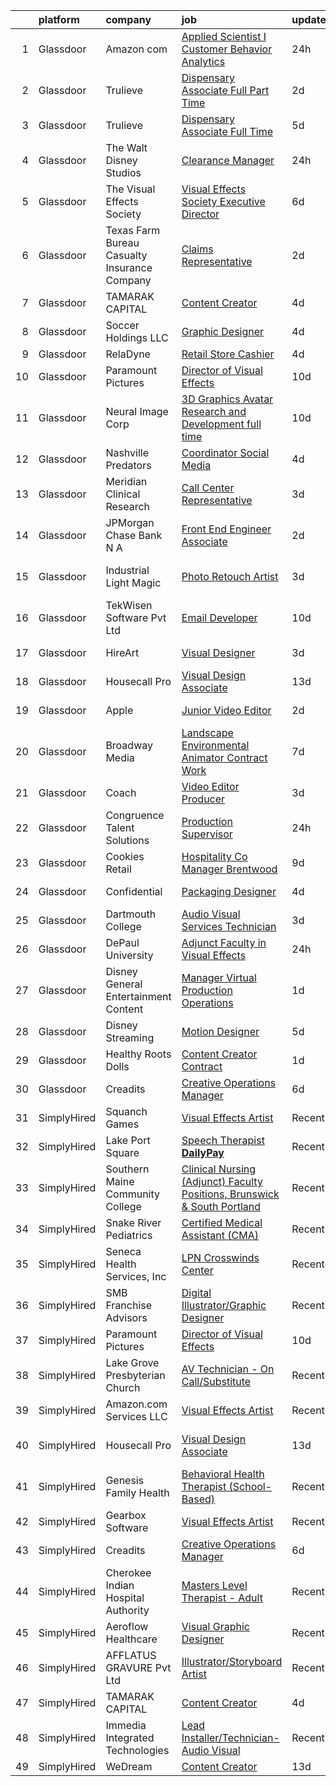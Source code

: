 

|    | platform    | company                                      | job                                                                                                                                                                                                                                                                                                                                                                                                                                                                                                                                                                                                                                                                                                                                                                                                                                                                                                                                    | update_time   | location               |
|---:|:------------|:---------------------------------------------|:---------------------------------------------------------------------------------------------------------------------------------------------------------------------------------------------------------------------------------------------------------------------------------------------------------------------------------------------------------------------------------------------------------------------------------------------------------------------------------------------------------------------------------------------------------------------------------------------------------------------------------------------------------------------------------------------------------------------------------------------------------------------------------------------------------------------------------------------------------------------------------------------------------------------------------------|:--------------|:-----------------------|
|  1 | Glassdoor   | Amazon com                                   | [Applied Scientist I  Customer Behavior Analytics](https://www.glassdoor.com/partner/jobListing.htm?pos=105&ao=1110586&s=58&guid=00000182583e83c4b78cceb54565b3fd&src=GD_JOB_AD&t=SR&vt=w&cs=1_7e4ead49&cb=1659337868626&jobListingId=1008041789407&cpc=F41FEAB56D215062&jrtk=3-0-1g9c3t0v3jm5g801-1g9c3t0vrk61r800-311408c327ea7868--6NYlbfkN0CKJOvZ2V5IrJ1cL6f27LnM8XR4tisTi-a8V3t-dR9dwsgFRvlGUQc2Ve2CGI8d6VPgoMsG_DJszWIDn9ET4vYae4etUhpcwYfsgxWLFWPJGRJY4f3qxN-r86wzkmvci7sbZoQSHNuWqUP4CerwP_JBQX7EanGX9GYkRyd5O96m57h0R4aMWCIlPaCESaOTjgJguFCG2nWpgUhl08eMO_vOKrk9UO9mZYfHDK6Ja-UlDaS9r4SapYSYDFXnockZO8wcH25WaO507nQlSIjOCmMf0lzKVfEQllZa91GUWnmXJeiATK9BLqxTbGMNKceyVBHkLdEQZthrbpq7tdTdWzxCyr7HyVNl_xw0K-81WAvAlzxrDpBl7CrtoVFzN2QvP0uePTXcUHcvzNJIokr4TEUQQfF4i7PuQ22-kTqD5lx_ZQZYaL8GOeR2)                                                                                                                                 | 24h           | Sunnyvale, CA          |
|  2 | Glassdoor   | Trulieve                                     | [Dispensary Associate  Full   Part Time ](https://www.glassdoor.com/partner/jobListing.htm?pos=119&ao=1136043&s=58&guid=00000182583e83c4b78cceb54565b3fd&src=GD_JOB_AD&t=SR&vt=w&ea=1&cs=1_9ada24c6&cb=1659337868627&jobListingId=1008038027790&jrtk=3-0-1g9c3t0v3jm5g801-1g9c3t0vrk61r800-53c18b27700ef08b-)                                                                                                                                                                                                                                                                                                                                                                                                                                                                                                                                                                                                                          | 2d            | Cottonwood, AZ         |
|  3 | Glassdoor   | Trulieve                                     | [Dispensary Associate   Full Time](https://www.glassdoor.com/partner/jobListing.htm?pos=121&ao=1136043&s=58&guid=00000182583e83c4b78cceb54565b3fd&src=GD_JOB_AD&t=SR&vt=w&cs=1_b2d6dac8&cb=1659337868629&jobListingId=1008031985668&jrtk=3-0-1g9c3t0v3jm5g801-1g9c3t0vrk61r800-c4126263703ac9e8-)                                                                                                                                                                                                                                                                                                                                                                                                                                                                                                                                                                                                                                      | 5d            | Crystal River, FL      |
|  4 | Glassdoor   | The Walt Disney Studios                      | [Clearance Manager](https://www.glassdoor.com/partner/jobListing.htm?pos=102&ao=1110586&s=58&guid=00000182583e83c4b78cceb54565b3fd&src=GD_JOB_AD&t=SR&vt=w&cs=1_c020b07a&cb=1659337868625&jobListingId=1008041992827&cpc=923E3B470662C757&jrtk=3-0-1g9c3t0v3jm5g801-1g9c3t0vrk61r800-bad2d73d284471ab--6NYlbfkN0DAFTyt7pbDCC2JPO79CSdi1dIb81yjczP5qsKcZIxgiYm3-7g-689UEQatzShMJRUxyYGpy5Wm8YCFQ6MWCbTM6HuEnolwH42U0jRZgi_FbFcXIubxDAj0VZheMHKu7FNlFKqzQcESYmCXc7prXIkjQX6x7RVND6B3vIMQ_5eCQvco2eqtGuvUMkrS4pCi1rreTLxANbaWwujiX23EocPHLr2HI2dXdtjosJcIm_emTJh4xIC0F1hNwHSCigG08kr_QAjuRgQ_e4ZrcBlACVTQoYy0_KKQ6DZqmdyBfWL9aIs3nnTqbu_FQ9P0WJXx9gryNhSSgtPf-G7z9og-3HDmhybM7hwK5POBdBBppGhg9XYyh0zW6RVpKstIagauYruygIQ08rG0jSFAg4lQP9hUC4cnCbu4z6Olm8jeQc1Azz00JBDY4EVqqQSOw3vVf4Y%3D)                                                                                                                                                  | 24h           | Burbank, CA            |
|  5 | Glassdoor   | The Visual Effects Society                   | [Visual Effects Society   Executive Director](https://www.glassdoor.com/partner/jobListing.htm?pos=101&ao=1110586&s=58&guid=00000182583e83c4b78cceb54565b3fd&src=GD_JOB_AD&t=SR&vt=w&ea=1&cs=1_696ef5c3&cb=1659337868625&jobListingId=1008028644135&cpc=F9A77EB4FA44235E&jrtk=3-0-1g9c3t0v3jm5g801-1g9c3t0vrk61r800-86c44c743498392b--6NYlbfkN0ArJayimSjQBR4doNII-ykQ8iGiB_i5ozv-tIi56YiLCDSS9YH2DmZeWeuFut6rm5Sn9gO4r5v8laG6GwzUpeKR0F-NdYK7_zB0qQsN-h2HfWJtdGUUXrLdY8spRrZw2OiLkAOng8I6iFq7AhvUo2Y8NBfREVbEgx4Pu882IbEyRDGolLHUL8DOnTpIgZ38KWKbSX1J-ACDQPbb_xFLYw8yxZyI2ZC3PEBy40nt4FLzw-B3CKubuW16Ns7n3DKwd64M3qzgO-F_21vgSVczdnpwXQnqHYML7N7yLYRKNii1Rzlmx60SQ1fK518G-dMCxUz4p5v-UtQ9Lm8nzrSTUAQqdE6ucycFvAEkkLLAtYPYl5iPX1A3fonMvioFRIQJHVFgidbVH1wV2TGvfm5T1mM-R8QUotASc1uKJksDMjSfRGJp3C1W6-TrTcyFwHnbY8Gb3he6uRFpCVp_NEQC8xRnrVkNE2rQjIV4ctXxU-bRGI5kb47O8XPivff7DIPTMPq49LmkXe0lODlGZYTVekWFH4OFaIj3sf4%3D)                   | 6d            | Sherman Oaks, CA       |
|  6 | Glassdoor   | Texas Farm Bureau Casualty Insurance Company | [Claims Representative](https://www.glassdoor.com/partner/jobListing.htm?pos=120&ao=1136043&s=58&guid=00000182583e83c4b78cceb54565b3fd&src=GD_JOB_AD&t=SR&vt=w&cs=1_97dc53ed&cb=1659337868629&jobListingId=1008038809055&jrtk=3-0-1g9c3t0v3jm5g801-1g9c3t0vrk61r800-76168df5cf6f553a-)                                                                                                                                                                                                                                                                                                                                                                                                                                                                                                                                                                                                                                                 | 2d            | Tyler, TX              |
|  7 | Glassdoor   | TAMARAK CAPITAL                              | [Content Creator](https://www.glassdoor.com/partner/jobListing.htm?pos=124&ao=1136043&s=58&guid=00000182583e83c4b78cceb54565b3fd&src=GD_JOB_AD&t=SR&vt=w&ea=1&cs=1_ba4f5fcf&cb=1659337868630&jobListingId=1008033205851&jrtk=3-0-1g9c3t0v3jm5g801-1g9c3t0vrk61r800-a3fc46c2698bc749-)                                                                                                                                                                                                                                                                                                                                                                                                                                                                                                                                                                                                                                                  | 4d            | Springville, UT        |
|  8 | Glassdoor   | Soccer Holdings  LLC                         | [Graphic Designer](https://www.glassdoor.com/partner/jobListing.htm?pos=127&ao=1136043&s=58&guid=00000182583e83c4b78cceb54565b3fd&src=GD_JOB_AD&t=SR&vt=w&cs=1_211771be&cb=1659337868630&jobListingId=1008033037148&jrtk=3-0-1g9c3t0v3jm5g801-1g9c3t0vrk61r800-ded37d834faf8b0a-)                                                                                                                                                                                                                                                                                                                                                                                                                                                                                                                                                                                                                                                      | 4d            | Louisville, KY         |
|  9 | Glassdoor   | RelaDyne                                     | [Retail Store Cashier](https://www.glassdoor.com/partner/jobListing.htm?pos=103&ao=1110586&s=58&guid=00000182583e83c4b78cceb54565b3fd&src=GD_JOB_AD&t=SR&vt=w&cs=1_80a7e6dd&cb=1659337868625&jobListingId=1008033413883&cpc=4B4B39186BDA197B&jrtk=3-0-1g9c3t0v3jm5g801-1g9c3t0vrk61r800-711c805edfeb1c29--6NYlbfkN0A72-8lX7zhyQqvAwBLSO_TxQLukvLk7KAx6eFUkC_Mthfu3fXaDtMAZW4D5t5ULuFzDkDbKCOd_aUavkeGAakbDsUOPxdJpQQbyAD_7NBq54VWWEOgR06UCYRBSS0rhYCEZUd1i9dwy7vzBy210_f0mQCUpjasT3sHFNksc1O6GHf5MEwtdWoxUlbwxSWDvdQkKFZ4kTbTU7bVCIA5-aUjAooAjCEsG7VRz80UufSny08xXGGBHZqBM54UWWAfaqq_bAxitzV4f_PwSp31M5XYM1e7Vzvmn_6AZjgLr3EDoGUgpf1_jCjXYPYY4vyzi2QK-g_WrRtT5FtpA_2BUovDm-0Ys8ZC4n1OZ9ahdURUKQZfl0XDcjcq0zYOlVv4mnHC9kXlNzDqxWjEQOLLSBEEZkUagrRVO28JRVGpnBhii22jeDgcyg7NeES1lb7LVgOY8Gv5GQqIMeg2e34nG0pIa3GNqsA6hC7GP9-etPAy3yqNYXlcse9lbieHOtUGnpErPCULzV8t_Zd1UuKjSO9VQYRYVseCZpYIbG5MgkixjA%3D%3D)                                 | 4d            | Midvale, UT            |
| 10 | Glassdoor   | Paramount Pictures                           | [Director of Visual Effects](https://www.glassdoor.com/partner/jobListing.htm?pos=109&ao=1136043&s=58&guid=00000182583e83c4b78cceb54565b3fd&src=GD_JOB_AD&t=SR&vt=w&cs=1_06cbdeb5&cb=1659337868626&jobListingId=1008020936051&jrtk=3-0-1g9c3t0v3jm5g801-1g9c3t0vrk61r800-63f1e3dea8262769-)                                                                                                                                                                                                                                                                                                                                                                                                                                                                                                                                                                                                                                            | 10d           | Los Angeles, CA        |
| 11 | Glassdoor   | Neural Image Corp                            | [3D Graphics Avatar Research and Development  full time ](https://www.glassdoor.com/partner/jobListing.htm?pos=130&ao=1136043&s=58&guid=00000182583e83c4b78cceb54565b3fd&src=GD_JOB_AD&t=SR&vt=w&ea=1&cs=1_fb4cc1f1&cb=1659337868631&jobListingId=1008021041400&jrtk=3-0-1g9c3t0v3jm5g801-1g9c3t0vrk61r800-6c44296229d85245-)                                                                                                                                                                                                                                                                                                                                                                                                                                                                                                                                                                                                          | 10d           | Bellevue, WA           |
| 12 | Glassdoor   | Nashville Predators                          | [Coordinator  Social Media](https://www.glassdoor.com/partner/jobListing.htm?pos=114&ao=1136043&s=58&guid=00000182583e83c4b78cceb54565b3fd&src=GD_JOB_AD&t=SR&vt=w&cs=1_dbead73e&cb=1659337868627&jobListingId=1008033544197&jrtk=3-0-1g9c3t0v3jm5g801-1g9c3t0vrk61r800-e5babf95c954db01-)                                                                                                                                                                                                                                                                                                                                                                                                                                                                                                                                                                                                                                             | 4d            | Nashville, TN          |
| 13 | Glassdoor   | Meridian Clinical Research                   | [Call Center Representative](https://www.glassdoor.com/partner/jobListing.htm?pos=118&ao=1136043&s=58&guid=00000182583e83c4b78cceb54565b3fd&src=GD_JOB_AD&t=SR&vt=w&cs=1_aae1a1f1&cb=1659337868627&jobListingId=1008035791498&jrtk=3-0-1g9c3t0v3jm5g801-1g9c3t0vrk61r800-b6bec6be77bec6e0-)                                                                                                                                                                                                                                                                                                                                                                                                                                                                                                                                                                                                                                            | 3d            | Statesboro, GA         |
| 14 | Glassdoor   | JPMorgan Chase Bank  N A                     | [Front End Engineer   Associate](https://www.glassdoor.com/partner/jobListing.htm?pos=128&ao=1136043&s=58&guid=00000182583e83c4b78cceb54565b3fd&src=GD_JOB_AD&t=SR&vt=w&cs=1_225ae0fa&cb=1659337868630&jobListingId=1008039174224&jrtk=3-0-1g9c3t0v3jm5g801-1g9c3t0vrk61r800-3accfbb8230e871d-)                                                                                                                                                                                                                                                                                                                                                                                                                                                                                                                                                                                                                                        | 2d            | New York, NY           |
| 15 | Glassdoor   | Industrial Light   Magic                     | [Photo Retouch Artist](https://www.glassdoor.com/partner/jobListing.htm?pos=115&ao=1136043&s=58&guid=00000182583e83c4b78cceb54565b3fd&src=GD_JOB_AD&t=SR&vt=w&cs=1_65c03d2f&cb=1659337868627&jobListingId=1008035381220&jrtk=3-0-1g9c3t0v3jm5g801-1g9c3t0vrk61r800-baf3904bdcc0408d-)                                                                                                                                                                                                                                                                                                                                                                                                                                                                                                                                                                                                                                                  | 3d            | San Francisco, CA      |
| 16 | Glassdoor   | TekWisen Software Pvt  Ltd                   | [Email Developer](https://www.glassdoor.com/partner/jobListing.htm?pos=129&ao=1136043&s=58&guid=00000182583e83c4b78cceb54565b3fd&src=GD_JOB_AD&t=SR&vt=w&ea=1&cs=1_efb3da5f&cb=1659337868631&jobListingId=1008019853083&jrtk=3-0-1g9c3t0v3jm5g801-1g9c3t0vrk61r800-990f2bd91e40ba0d-)                                                                                                                                                                                                                                                                                                                                                                                                                                                                                                                                                                                                                                                  | 10d           | Remote                 |
| 17 | Glassdoor   | HireArt                                      | [Visual Designer](https://www.glassdoor.com/partner/jobListing.htm?pos=107&ao=1110586&s=58&guid=00000182583e83c4b78cceb54565b3fd&src=GD_JOB_AD&t=SR&vt=w&ea=1&cs=1_2d83850d&cb=1659337868626&jobListingId=1008036761389&cpc=B076152010A3B66C&jrtk=3-0-1g9c3t0v3jm5g801-1g9c3t0vrk61r800-575e8ca9cde594d6--6NYlbfkN0DSgjPPcnEdvoK3uuxfISLALE6pB1FR7YSHOr_tSg5_QGIhoz_2VqUepdcKLBLI_zQaE2vKUPWao0yBBq1XdyYDx8srLpUqp7P8PFGEZX0vObJ1viV9O5YrwQwtQtFmgVOdNNQITfXrqALW85bUqCwAVfFTpIxqr-MmtXHxZuoTFj93ambrd4bFC6uDp2nF5CDj3H2WBieFy3WrpLqA67E8njRgzdbmZYQiJ_2jZNjnB29v2ugStcvGFFtWPcfsw2m9FYPA6F7mpiUzmi_EhfeER3jyN6YygZ8MQNk84UmNv6GSlMY3eV_9s1yHK7jFz5U0GZSAqKUPFMgvvO_w7bU-GmBpmVFUYmsl0hIqNcGr2m6sbCSfJGBaACaUfUIq5XlK0ctWzKW_LYFJqSY2KGdboSBHYC4Y-sBglOyENRkwQurUnio4AFnfXxsjX4EtAXQ8s1NAXwm2qY1RVK-Y9HKEE96eJtlsXeMS83g1jZthVQrQxmcS7QfM2XkcMpqcNaX9_i1rPIJcxF2TY1LDmWT9ltPI1yQZH9Q8nloLKOPjSamy2mBoHN7xeVsPz74-CK-QNL5J8ZbfAw%3D%3D) | 3d            | Los Angeles, CA        |
| 18 | Glassdoor   | Housecall Pro                                | [Visual Design Associate](https://www.glassdoor.com/partner/jobListing.htm?pos=111&ao=1136043&s=58&guid=00000182583e83c4b78cceb54565b3fd&src=GD_JOB_AD&t=SR&vt=w&ea=1&cs=1_f8cea539&cb=1659337868627&jobListingId=1008012945616&jrtk=3-0-1g9c3t0v3jm5g801-1g9c3t0vrk61r800-f59e599094aa1d38-)                                                                                                                                                                                                                                                                                                                                                                                                                                                                                                                                                                                                                                          | 13d           | Denver, CO             |
| 19 | Glassdoor   | Apple                                        | [Junior Video Editor](https://www.glassdoor.com/partner/jobListing.htm?pos=117&ao=1136043&s=58&guid=00000182583e83c4b78cceb54565b3fd&src=GD_JOB_AD&t=SR&vt=w&cs=1_3a51493a&cb=1659337868627&jobListingId=1008037609326&jrtk=3-0-1g9c3t0v3jm5g801-1g9c3t0vrk61r800-a769a777b49e34ae-)                                                                                                                                                                                                                                                                                                                                                                                                                                                                                                                                                                                                                                                   | 2d            | Cupertino, CA          |
| 20 | Glassdoor   | Broadway Media                               | [Landscape Environmental Animator  Contract Work ](https://www.glassdoor.com/partner/jobListing.htm?pos=104&ao=1110586&s=58&guid=00000182583e83c4b78cceb54565b3fd&src=GD_JOB_AD&t=SR&vt=w&ea=1&cs=1_a58b8928&cb=1659337868625&jobListingId=1008026135202&cpc=F41FEAB56D215062&jrtk=3-0-1g9c3t0v3jm5g801-1g9c3t0vrk61r800-ccf0dcea8885cc50--6NYlbfkN0BNrFD-6x1N7Hzs6LDu8lB24-QPJWnowhDvhATwC3gg7NCOIfec78VDaDmVWvhEEm5CG2HCjguCngRpR4RGYYHcO6XpWmHBvM-g_lcVNC94NDNh-lwrOyW1_ozzAkY4sXSYfIe2Io1VmtY4WBBh9wHUpkcE7ZnqnZEHgTdvXUXkzEm-Wo3kY-nmf3l4P_5KrEVCLnzPu33szFYAiNaa8KjIF8xl8t3KYJttAEiPQOfnfk0i1f4nRBEK7NvUsKXLhJIbWjbmMnJV4RcNYtMgIEXMK2H0ZCpJ9IGqlMDIGxaGYfHH2qUC-Q_A9M8REW07ZUAjYWUm83j9jdSI1EZRkahX2QkQUYb_WRo-KFyTioLHC3lFVUA0iAff7ySexUVvEb5Vcbt09k6ek7sH1hJHoWEHeb9f15Zrq89AlQqWjIs7NSYAnSYl4kuZQOLAXs9Oz0CRnJieiuwMaKlMq6U8uWa9tanxEVZ9Egw3-xACap_y7ImlgEaQufRahr6p-rgsmmzC0F06RHIWFyiUSWf3cpW8)                            | 7d            | Remote                 |
| 21 | Glassdoor   | Coach                                        | [Video Editor   Producer](https://www.glassdoor.com/partner/jobListing.htm?pos=116&ao=1136043&s=58&guid=00000182583e83c4b78cceb54565b3fd&src=GD_JOB_AD&t=SR&vt=w&cs=1_a3a992d8&cb=1659337868627&jobListingId=1008036010273&jrtk=3-0-1g9c3t0v3jm5g801-1g9c3t0vrk61r800-1aa5865e7f06677d-)                                                                                                                                                                                                                                                                                                                                                                                                                                                                                                                                                                                                                                               | 3d            | New York, NY           |
| 22 | Glassdoor   | Congruence Talent Solutions                  | [Production Supervisor](https://www.glassdoor.com/partner/jobListing.htm?pos=108&ao=1110586&s=58&guid=00000182583e83c4b78cceb54565b3fd&src=GD_JOB_AD&t=SR&vt=w&ea=1&cs=1_a2fce79d&cb=1659337868626&jobListingId=1008040272992&cpc=F4EED0218A761C36&jrtk=3-0-1g9c3t0v3jm5g801-1g9c3t0vrk61r800-e00b188f606d047a--6NYlbfkN0CBmQTjNe6GUyCkB-ilHHok7FMjDvUKshtjDzOHe3gGmnFlW4eJC5G7FVRfVpZyonCfQuaKedL4hHzHUZrXPO_vRIOBNwK890dDwIKANvINhCDKEzjBO6QvQ1Ote9Iswvh-uCCLLDx5CCmBn6y9TIU3MBumVt94g-e9iizCEZPvXyRjBEMolVIk-OsDIGwOggIt6VtjwAz_XaTdFCjXyuOE6ZqQ7CXsChtJ9o-5p7VWTiyEK4_5a5TifAHs6HaGP5Y2fKMHWVtMtI5IoHMlW5bwFj5SzIufJ63BZj7GfISY7FS078ws1_IRKOt7aQ3qHSsUf7hVTzZIOojDzvbL0mJ4XNdLMCNYcScFGgc8STa6SqvuMBGcfbhX1LWMTwpjrlBhlE-CkfiR0I8OGPgJ1WhXAwHchDRrRIOjDtkXkzjpBr4QzlFeJzIFVBHkzvEtQFdNJhxQKq85P6BHWfKu6WfvKwl3ziWX6Ey3U2U8H6mIfFNLFarjcLBzbEBdDZjKE-h7sAaeVmZ40Q%3D%3D)                                                           | 24h           | Saint Louis, MO        |
| 23 | Glassdoor   | Cookies Retail                               | [Hospitality Co Manager   Brentwood](https://www.glassdoor.com/partner/jobListing.htm?pos=122&ao=1136043&s=58&guid=00000182583e83c4b78cceb54565b3fd&src=GD_JOB_AD&t=SR&vt=w&ea=1&cs=1_069ace50&cb=1659337868629&jobListingId=1008022192709&jrtk=3-0-1g9c3t0v3jm5g801-1g9c3t0vrk61r800-ce1964cad51bdf50-)                                                                                                                                                                                                                                                                                                                                                                                                                                                                                                                                                                                                                               | 9d            | Los Angeles, CA        |
| 24 | Glassdoor   | Confidential                                 | [Packaging Designer](https://www.glassdoor.com/partner/jobListing.htm?pos=106&ao=1110586&s=58&guid=00000182583e83c4b78cceb54565b3fd&src=GD_JOB_AD&t=SR&vt=w&cs=1_721e94ac&cb=1659337868626&jobListingId=1008032938244&cpc=B576E40E3A51D23B&jrtk=3-0-1g9c3t0v3jm5g801-1g9c3t0vrk61r800-27a2c5623d062591--6NYlbfkN0CYobNcY6DSafIfVw4UC03nkRxBD9fUy2suPwabomlLTqmblKfGDj0AdN5ozMx1PNgPCyeP8POvKqXbpYDHP8IJCYKLQBtUWAFHNNGFWFlAJwzV2x_dnp_kurqpCxsUpY0umfHX5Zse5fhWndQyEKOS_a98sfAocJUwCuZjDiOZKflGuQWUdzUC_I7NJcwq-oHC1HuE9ebgrGcZUfolpN4pdSdZZHviCciPJM2Th5YUun2Lh3-_IAunWGD-CKeUqdQ4FDheHDRp_TRdQoRQMUzbgOK1IiROU_G4V_jhV9RhaSV_SuRMy23G0xYkq5BUt0NlfYq26hLK4dwytJFcBA-OHuWA4n8_JP0BZw3vYzKYN-V_XW9XfudkRyX8XWHDbqwn296DbBul54GXUG5r2MWWMuo77Zf_OoTqodt543lbhOXjdOOEJYgjGoCA-CHO7TDtlPK2UaKU5DGGv2bA98ilmtCneKjd2pJE_zubRpJgmd6BJkexmC-WuRHmU4XKdAorAMXmabIRNQ%3D%3D)                                                                   | 4d            | Hauppauge, NY          |
| 25 | Glassdoor   | Dartmouth College                            | [Audio Visual Services Technician](https://www.glassdoor.com/partner/jobListing.htm?pos=125&ao=1136043&s=58&guid=00000182583e83c4b78cceb54565b3fd&src=GD_JOB_AD&t=SR&vt=w&cs=1_62a862b2&cb=1659337868630&jobListingId=1008036217118&jrtk=3-0-1g9c3t0v3jm5g801-1g9c3t0vrk61r800-f494caf4651c7833-)                                                                                                                                                                                                                                                                                                                                                                                                                                                                                                                                                                                                                                      | 3d            | Hanover, NH            |
| 26 | Glassdoor   | DePaul University                            | [Adjunct Faculty in Visual Effects](https://www.glassdoor.com/partner/jobListing.htm?pos=112&ao=1136043&s=58&guid=00000182583e83c4b78cceb54565b3fd&src=GD_JOB_AD&t=SR&vt=w&cs=1_d85e0d7a&cb=1659337868626&jobListingId=1008041423292&jrtk=3-0-1g9c3t0v3jm5g801-1g9c3t0vrk61r800-8beba389691cb138-)                                                                                                                                                                                                                                                                                                                                                                                                                                                                                                                                                                                                                                     | 24h           | Chicago, IL            |
| 27 | Glassdoor   | Disney General Entertainment Content         | [Manager  Virtual Production Operations](https://www.glassdoor.com/partner/jobListing.htm?pos=113&ao=1136043&s=58&guid=00000182583e83c4b78cceb54565b3fd&src=GD_JOB_AD&t=SR&vt=w&cs=1_d25f58c7&cb=1659337868626&jobListingId=1008039371667&jrtk=3-0-1g9c3t0v3jm5g801-1g9c3t0vrk61r800-50c154a929ebe1cc-)                                                                                                                                                                                                                                                                                                                                                                                                                                                                                                                                                                                                                                | 1d            | Burbank, CA            |
| 28 | Glassdoor   | Disney Streaming                             | [Motion Designer](https://www.glassdoor.com/partner/jobListing.htm?pos=126&ao=1136043&s=58&guid=00000182583e83c4b78cceb54565b3fd&src=GD_JOB_AD&t=SR&vt=w&cs=1_82ad0346&cb=1659337868630&jobListingId=1008030380737&jrtk=3-0-1g9c3t0v3jm5g801-1g9c3t0vrk61r800-ebe4f76880ff5351-)                                                                                                                                                                                                                                                                                                                                                                                                                                                                                                                                                                                                                                                       | 5d            | New York, NY           |
| 29 | Glassdoor   | Healthy Roots Dolls                          | [Content Creator  Contract ](https://www.glassdoor.com/partner/jobListing.htm?pos=110&ao=1136043&s=58&guid=00000182583e83c4b78cceb54565b3fd&src=GD_JOB_AD&t=SR&vt=w&cs=1_d274a027&cb=1659337868626&jobListingId=1008039398220&jrtk=3-0-1g9c3t0v3jm5g801-1g9c3t0vrk61r800-7e1c467acac883aa-)                                                                                                                                                                                                                                                                                                                                                                                                                                                                                                                                                                                                                                            | 1d            | Remote                 |
| 30 | Glassdoor   | Creadits                                     | [Creative Operations Manager](https://www.glassdoor.com/partner/jobListing.htm?pos=123&ao=1136043&s=58&guid=00000182583e83c4b78cceb54565b3fd&src=GD_JOB_AD&t=SR&vt=w&ea=1&cs=1_15c25cb7&cb=1659337868630&jobListingId=1008027260708&jrtk=3-0-1g9c3t0v3jm5g801-1g9c3t0vrk61r800-315bafc6e876d780-)                                                                                                                                                                                                                                                                                                                                                                                                                                                                                                                                                                                                                                      | 6d            | Remote                 |
| 31 | SimplyHired | Squanch Games                                | [Visual Effects Artist](https://www.simplyhired.com/job/XFBZYXhOGMowK6hY2cucxuztAOuisUx_6jFEt4cs5Z4wEyRY5kYJxw?q=visual+effects)                                                                                                                                                                                                                                                                                                                                                                                                                                                                                                                                                                                                                                                                                                                                                                                                       | Recently      | Remote                 |
| 32 | SimplyHired | Lake Port Square                             | [Speech Therapist **DailyPay**](https://www.simplyhired.com/job/UnbmGA5ask0d3rqUECA3Vus0b1qHb1rsdbo-W4HeVzi_DQ2TQoAJ7Q?q=visual+effects)                                                                                                                                                                                                                                                                                                                                                                                                                                                                                                                                                                                                                                                                                                                                                                                               | Recently      | Leesburg, FL           |
| 33 | SimplyHired | Southern Maine Community College             | [Clinical Nursing (Adjunct) Faculty Positions, Brunswick & South Portland](https://www.simplyhired.com/job/DQqkVLmXc7TDR-AeqBGJnZ79y-f1HmDhLg3jrb50QL6fh0rE3soaTg?q=visual+effects)                                                                                                                                                                                                                                                                                                                                                                                                                                                                                                                                                                                                                                                                                                                                                    | Recently      | Maine                  |
| 34 | SimplyHired | Snake River Pediatrics                       | [Certified Medical Assistant (CMA)](https://www.simplyhired.com/job/gSIyR7TlJcrcsMsNpVVau8GzXatQvSVZXEynpMF8oB4BS5BYFHHl_Q?q=visual+effects)                                                                                                                                                                                                                                                                                                                                                                                                                                                                                                                                                                                                                                                                                                                                                                                           | Recently      | Ontario, OR            |
| 35 | SimplyHired | Seneca Health Services, Inc                  | [LPN Crosswinds Center](https://www.simplyhired.com/job/Rylk2uVJw23oEBLoIQ4cqs43Yll4-e6xT4YZa4Ta8WAirr1kJgT3RA?q=visual+effects)                                                                                                                                                                                                                                                                                                                                                                                                                                                                                                                                                                                                                                                                                                                                                                                                       | Recently      | Maxwelton, WV          |
| 36 | SimplyHired | SMB Franchise Advisors                       | [Digital Illustrator/Graphic Designer](https://www.simplyhired.com/job/8losub6_ILil13F0GnS6wgsyADSZ3qbqZG9ugB3tD5jYP4yUi78zsA?q=visual+effects)                                                                                                                                                                                                                                                                                                                                                                                                                                                                                                                                                                                                                                                                                                                                                                                        | Recently      | Remote                 |
| 37 | SimplyHired | Paramount Pictures                           | [Director of Visual Effects](https://www.simplyhired.com/job/zvkzkC0H2O1lN5WgGBNKEJlYql9QDxP7-GmwB1wVJCRecrYhrEyumg?q=visual+effects)                                                                                                                                                                                                                                                                                                                                                                                                                                                                                                                                                                                                                                                                                                                                                                                                  | 10d           | Los Angeles, CA        |
| 38 | SimplyHired | Lake Grove Presbyterian Church               | [AV Technician - On Call/Substitute](https://www.simplyhired.com/job/tb9Lp_96v5nuqnhe0ZYtbeKN6hRlb-jVRHz1dLdsFAKeVM_Axvfv9Q?q=visual+effects)                                                                                                                                                                                                                                                                                                                                                                                                                                                                                                                                                                                                                                                                                                                                                                                          | Recently      | Lake Oswego, OR        |
| 39 | SimplyHired | Amazon.com Services LLC                      | [Visual Effects Artist](https://www.simplyhired.com/job/1CW6xCHxbS_3Fw-1k61jGNNV4gD5b4FwP-VVa-9I7gj9S9OY3KkCWA?q=visual+effects)                                                                                                                                                                                                                                                                                                                                                                                                                                                                                                                                                                                                                                                                                                                                                                                                       | Recently      | Irvine, CA             |
| 40 | SimplyHired | Housecall Pro                                | [Visual Design Associate](https://www.simplyhired.com/job/bVWH2QLsb94rfqSg4lyIiA1hYjeUUNUk8s-VdqAQMwxoiuiGgm1lSA?q=visual+effects)                                                                                                                                                                                                                                                                                                                                                                                                                                                                                                                                                                                                                                                                                                                                                                                                     | 13d           | Denver, CO +1 location |
| 41 | SimplyHired | Genesis Family Health                        | [Behavioral Health Therapist (School-Based)](https://www.simplyhired.com/job/hTgdZsyhTBCdpDrsuGZBwdR4CxKsKBA1zOczyDowxHzP1U6srMahlA?q=visual+effects)                                                                                                                                                                                                                                                                                                                                                                                                                                                                                                                                                                                                                                                                                                                                                                                  | Recently      | Ulysses, KS            |
| 42 | SimplyHired | Gearbox Software                             | [Visual Effects Artist](https://www.simplyhired.com/job/r8S_3Jfv93VSXN9Ax11P-EsWN3-Wkdfoi7fN5I03KYpTHFhQuxq0Ng?q=visual+effects)                                                                                                                                                                                                                                                                                                                                                                                                                                                                                                                                                                                                                                                                                                                                                                                                       | Recently      | Frisco, TX             |
| 43 | SimplyHired | Creadits                                     | [Creative Operations Manager](https://www.simplyhired.com/job/YOq-NurNUl1nwFk-1smF59ez2PfmyJ15sW5Mf-JfCBGYPcjQ-vsz8g?q=visual+effects)                                                                                                                                                                                                                                                                                                                                                                                                                                                                                                                                                                                                                                                                                                                                                                                                 | 6d            | Remote +1 location     |
| 44 | SimplyHired | Cherokee Indian Hospital Authority           | [Masters Level Therapist - Adult](https://www.simplyhired.com/job/Zb1f9ndDfCV9DwGpRQtBDaD502p99LL1Fuxm0qJ1PxK8iNIQhLI8UA?q=visual+effects)                                                                                                                                                                                                                                                                                                                                                                                                                                                                                                                                                                                                                                                                                                                                                                                             | Recently      | Cherokee, NC           |
| 45 | SimplyHired | Aeroflow Healthcare                          | [Visual Graphic Designer](https://www.simplyhired.com/job/DNxsnDIH3BDIfFGj1HG-dpGhqPwnbi-y4urc66FnAEy_x7vv8c9UOQ?q=visual+effects)                                                                                                                                                                                                                                                                                                                                                                                                                                                                                                                                                                                                                                                                                                                                                                                                     | Recently      | Asheville, NC          |
| 46 | SimplyHired | AFFLATUS GRAVURE Pvt Ltd                     | [Illustrator/Storyboard Artist](https://www.simplyhired.com/job/3hWfT3a4tUFg4oH4quVpAV5P60ZY3SgpyN-SYuttUpCB66pl8iMTOA?q=visual+effects)                                                                                                                                                                                                                                                                                                                                                                                                                                                                                                                                                                                                                                                                                                                                                                                               | Recently      | Remote                 |
| 47 | SimplyHired | TAMARAK CAPITAL                              | [Content Creator](https://www.simplyhired.com/job/oVFEP0rN9rJC4LYRu0BXB-Eu3leQ2g8f-EZ3NGmGscSwC0c7UxwooQ?q=visual+effects)                                                                                                                                                                                                                                                                                                                                                                                                                                                                                                                                                                                                                                                                                                                                                                                                             | 4d            | Springville, UT        |
| 48 | SimplyHired | Immedia Integrated Technologies              | [Lead Installer/Technician-Audio Visual](https://www.simplyhired.com/job/IL_TH2SXPlz2tOw2DDE_I22xSpEewZlkJne33ZaAXd-CmCI5oTmI_A?q=visual+effects)                                                                                                                                                                                                                                                                                                                                                                                                                                                                                                                                                                                                                                                                                                                                                                                      | Recently      | Scottsdale, AZ         |
| 49 | SimplyHired | WeDream                                      | [Content Creator](https://www.simplyhired.com/job/_NBrYidwm2VvNIYve-vbzpVw8Ty_uQs-VlVFBRovWabrvcHqf8gdag?q=visual+effects)                                                                                                                                                                                                                                                                                                                                                                                                                                                                                                                                                                                                                                                                                                                                                                                                             | 13d           | Remote                 |